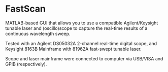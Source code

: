 # FastScan
MATLAB-based GUI that allows you to use a compatible Agilent/Keysight tunable laser and (oscillo)scope to capture the real-time results of a continuous wavelength sweep.

Tested with an Agilent DS05032A 2-channel real-time digital scope, and Keysight 8163B Mainframe with 81962A fast-swept tunable laser.  

Scope and laser mainframe were connected to computer via USB/VISA and GPIB (respectively).  
